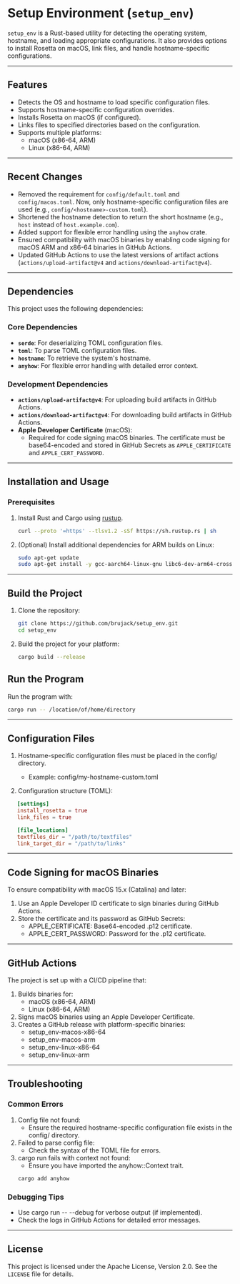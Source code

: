 # Setup Environment (`setup_env`)

`setup_env` is a Rust-based utility for detecting the operating system, hostname, and loading appropriate configurations. It also provides options to install Rosetta on macOS, link files, and handle hostname-specific configurations.

---

## Features
- Detects the OS and hostname to load specific configuration files.
- Supports hostname-specific configuration overrides.
- Installs Rosetta on macOS (if configured).
- Links files to specified directories based on the configuration.
- Supports multiple platforms:
  - macOS (x86-64, ARM)
  - Linux (x86-64, ARM)

---

## Recent Changes
- Removed the requirement for `config/default.toml` and `config/macos.toml`. Now, only hostname-specific configuration files are used (e.g., `config/<hostname>-custom.toml`).
- Shortened the hostname detection to return the short hostname (e.g., `host` instead of `host.example.com`).
- Added support for flexible error handling using the `anyhow` crate.
- Ensured compatibility with macOS binaries by enabling code signing for macOS ARM and x86-64 binaries in GitHub Actions.
- Updated GitHub Actions to use the latest versions of artifact actions (`actions/upload-artifact@v4` and `actions/download-artifact@v4`).

---

## Dependencies
This project uses the following dependencies:

### Core Dependencies
- **`serde`**: For deserializing TOML configuration files.
- **`toml`**: To parse TOML configuration files.
- **`hostname`**: To retrieve the system's hostname.
- **`anyhow`**: For flexible error handling with detailed error context.

### Development Dependencies
- **`actions/upload-artifact@v4`**: For uploading build artifacts in GitHub Actions.
- **`actions/download-artifact@v4`**: For downloading build artifacts in GitHub Actions.
- **Apple Developer Certificate** (macOS):
  - Required for code signing macOS binaries. The certificate must be base64-encoded and stored in GitHub Secrets as `APPLE_CERTIFICATE` and `APPLE_CERT_PASSWORD`.

---

## Installation and Usage

### Prerequisites
1. Install Rust and Cargo using [rustup](https://rustup.rs/).
   ```bash
   curl --proto '=https' --tlsv1.2 -sSf https://sh.rustup.rs | sh
   ```
2. (Optional) Install additional dependencies for ARM builds on Linux:
   ```bash
   sudo apt-get update
   sudo apt-get install -y gcc-aarch64-linux-gnu libc6-dev-arm64-cross
   ```

---

## Build the Project
1. Clone the repository:
   ```bash
   git clone https://github.com/brujack/setup_env.git
   cd setup_env
   ```
2. Build the project for your platform:
   ```bash
   cargo build --release
   ```

## Run the Program
Run the program with:
```bash
cargo run -- /location/of/home/directory
```

---

## Configuration Files
1. Hostname-specific configuration files must be placed in the config/ directory.

   * Example: config/my-hostname-custom.toml
2. Configuration structure (TOML):
```toml
   [settings]
   install_rosetta = true
   link_files = true

   [file_locations]
   textfiles_dir = "/path/to/textfiles"
   link_target_dir = "/path/to/links"
```

---

## Code Signing for macOS Binaries

To ensure compatibility with macOS 15.x (Catalina) and later:

1. Use an Apple Developer ID certificate to sign binaries during GitHub Actions.
2. Store the certificate and its password as GitHub Secrets:
   * APPLE_CERTIFICATE: Base64-encoded .p12 certificate.
   * APPLE_CERT_PASSWORD: Password for the .p12 certificate.

---

## GitHub Actions

The project is set up with a CI/CD pipeline that:

1. Builds binaries for:
   * macOS (x86-64, ARM)
   * Linux (x86-64, ARM)
2. Signs macOS binaries using an Apple Developer Certificate.
3. Creates a GitHub release with platform-specific binaries:
   * setup_env-macos-x86-64
   * setup_env-macos-arm
   * setup_env-linux-x86-64
   * setup_env-linux-arm

---

## Troubleshooting
### Common Errors

1. Config file not found:
   * Ensure the required hostname-specific configuration file exists in the config/ directory.
2. Failed to parse config file:
   * Check the syntax of the TOML file for errors.
3. cargo run fails with context not found:
   * Ensure you have imported the anyhow::Context trait.
   ```bash
   cargo add anyhow
   ```

### Debugging Tips
* Use cargo run -- --debug for verbose output (if implemented).
* Check the logs in GitHub Actions for detailed error messages.

---

## License

This project is licensed under the Apache License, Version 2.0. See the `LICENSE` file for details.
